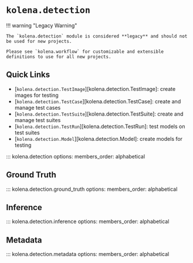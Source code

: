 # `kolena.detection`

!!! warning "Legacy Warning"

    The `kolena.detection` module is considered **legacy** and should not be used for new projects.

    Please see `kolena.workflow` for customizable and extensible definitions to use for all new projects.

## Quick Links

- [`kolena.detection.TestImage`][kolena.detection.TestImage]: create images for testing
- [`kolena.detection.TestCase`][kolena.detection.TestCase]: create and manage test cases
- [`kolena.detection.TestSuite`][kolena.detection.TestSuite]: create and manage test suites
- [`kolena.detection.TestRun`][kolena.detection.TestRun]: test models on test suites
- [`kolena.detection.Model`][kolena.detection.Model]: create models for testing

::: kolena.detection
    options:
      members_order: alphabetical

## Ground Truth

::: kolena.detection.ground_truth
    options:
      members_order: alphabetical

## Inference

::: kolena.detection.inference
    options:
      members_order: alphabetical

## Metadata

::: kolena.detection.metadata
    options:
      members_order: alphabetical

